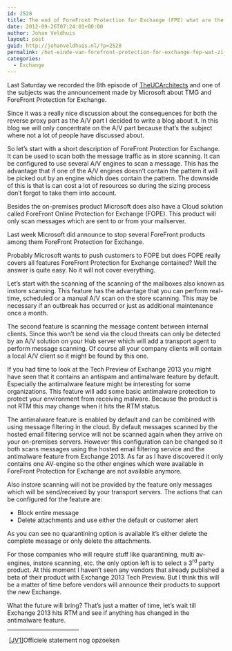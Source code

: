 ```yaml
---
id: 2528
title: The end of ForeFront Protection for Exchange (FPE) what are the consequences?
date: 2012-09-26T07:24:01+00:00
author: Johan Veldhuis
layout: post
guid: http://johanveldhuis.nl/?p=2528
permalink: /het-einde-van-forefront-protection-for-exchange-fep-wat-zijn-de-gevolgen/
categories:
  - Exchange
---
```

Last Saturday we recorded the 8th episode of <a href="http://www.theucarchitects.com/" target="_blank">TheUCArchitects</a> and one of the subjects was the announcement made by Microsoft about TMG and ForeFront Protection for Exchange.

Since it was a really nice discussion about the consequences for both the reverse proxy part as the A/V part I decided to write a blog about it. In this blog we will only concentrate on the A/V part because that’s the subject where not a lot of people have discussed about.

So let’s start with a short description of ForeFront Protection for Exchange. It can be used to scan both the message traffic as in store scanning. It can be configured to use several A/V engines to scan a message. This has the advantage that if one of the A/V engines doesn’t contain the pattern it will be picked out by an engine which does contain the pattern. The downside of this is that is can cost a lot of resources so during the sizing process don’t forgot to take them into account.

Besides the on-premises product Microsoft does also have a Cloud solution called ForeFront Online Protection for Exchange (FOPE). This product will only scan messages which are sent to or from your mailserver.

Last week Microsoft did announce to stop several ForeFront products among them ForeFront Protection for Exchange.

Probably Microsoft wants to push customers to FOPE but does FOPE really covers all features ForeFront Protection for Exchange contained? Well the answer is quite easy. No it will not cover everything.

Let’s start with the scanning of the scanning of the mailboxes also known as instore scanning. This feature has the advantage that you can perform real-time, scheduled or a manual A/V scan on the store scanning. This may be necessary if an outbreak has occurred or just as additional maintenance once a month.

The second feature is scanning the message content between internal clients. Since this won’t be send via the cloud threats can only be detected by an A/V solution on your Hub server which will add a transport agent to perform message scanning. Of course all your company clients will contain a local A/V client so it might be found by this one.

If you had time to look at the Tech Preview of Exchange 2013 you might have seen that it contains an antispam and antimalware feature by default. Especially the antimalware feature might be interesting for some organizations. This feature will add some basic antimalware protection to protect your environment from receiving malware. Because the product is not RTM this may change when it hits the RTM status.

The antimalware feature is enabled by default and can be combined with using message filtering in the cloud. By default messages scanned by the hosted email filtering service will not be scanned again when they arrive on your on-premises servers. However this configuration can be changed so it both scans messages using the hosted email filtering service and the antimalware feature from Exchange 2013. As far as I have discovered it only contains one AV-engine so the other engines which were available in ForeFront Protection for Exchange are not available anymore.

Also instore scanning will not be provided by the feature only messages which will be send/received by your transport servers. The actions that can be configured for the feature are:

  * Block entire message
  * Delete attachments and use either the default or customer alert

As you can see no quarantining option is available it’s either delete the complete message or only delete the attachments.

For those companies who will require stuff like quarantining, multi av-engines, instore scanning, etc. the only option left is to select a 3<sup>rd</sup> party product. At this moment I haven’t seen any vendors that already published a beta of their product with Exchange 2013 Tech Preview. But I think this will be a matter of time before vendors will announce their products to support the new Exchange.

What the future will bring? That’s just a matter of time, let’s wait till Exchange 2013 hits RTM and see if anything has changed in the antimalware feature.

<div>
  <hr align="left" size="1" width="33%" />
  
  <div>
    <div>
      <p>
         <a href="file:///C:/Users/j.veldhuis/Documents/FOPE.docx#_msoanchor_1">[JV1]</a>Officiele statement nog opzoeken
      </p>
    </div>
  </div>
</div>
